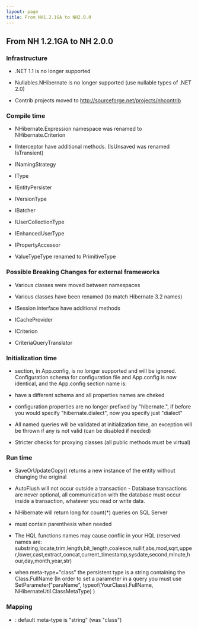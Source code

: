 ```yaml
---
layout: page
title: From NH1.2.1GA to NH2.0.0
---
```

## From NH 1.2.1GA to NH 2.0.0

### Infrastructure

* .NET 1.1 is no longer supported

* Nullables.NHibernate is no longer supported (use nullable types of .NET 2.0)

* Contrib projects moved to http://sourceforge.net/projects/nhcontrib

### Compile time

* NHibernate.Expression namespace was renamed to NHibernate.Criterion

* IInterceptor have additional methods. (IsUnsaved was renamed IsTransient)

* INamingStrategy

* IType

* IEntityPersister

* IVersionType

* IBatcher

* IUserCollectionType

* IEnhancedUserType

* IPropertyAccessor

* ValueTypeType renamed to PrimitiveType 

### Possible Breaking Changes for external frameworks

* Various classes were moved between namespaces

* Various classes have been renamed (to match Hibernate 3.2 names)

* ISession interface have additional methods

* ICacheProvider

* ICriterion

* CriteriaQueryTranslator

### Initialization time

* <nhibernate> section, in App.config, is no longer supported and will be ignored. Configuration schema for configuration file and App.config is now identical, and the App.config section name is: <hibernate-configuration>

* <hibernate-configuration> have a different schema and all properties names are cheked

* configuration properties are no longer prefixed by "hibernate.", if before you would specify "hibernate.dialect", now you specify just "dialect"

* All named queries will be validated at initialization time, an exception will be thrown if any is not valid (can be disabled if needed)

* Stricter checks for proxying classes (all public methods must be virtual)

### Run time

* SaveOrUpdateCopy() returns a new instance of the entity without changing the original

* AutoFlush will not occur outside a transaction - Database transactions are never optional, all communication with the database must occur inside a transaction, whatever you read or write data.

* NHibernate will return long for count(*) queries on SQL Server

* <formula> must contain parenthesis when needed

* The HQL functions names may cause conflic in your HQL (reserved names are: substring,locate,trim,length,bit_length,coalesce,nullif,abs,mod,sqrt,upper,lower,cast,extract,concat,current_timestamp,sysdate,second,minute,hour,day,month,year,str)

* <any> when meta-type="class" the persistent type is a string containing the Class.FullName (In order to set a parameter in a query you must use SetParameter("paraName", typeof(YourClass).FullName, NHibernateUtil.ClassMetaType) )

### Mapping

* <any> : default meta-type is "string" (was "class") 
